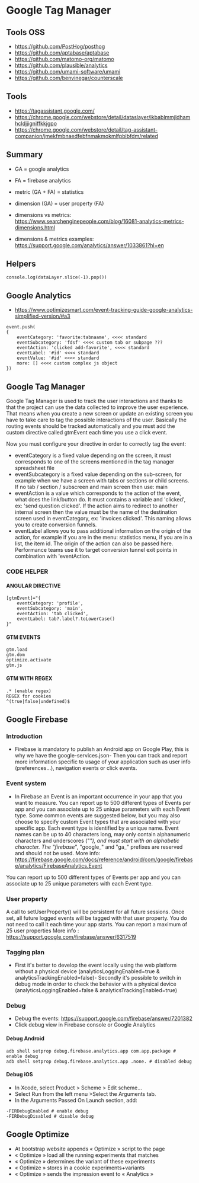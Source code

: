 # Google Tag Manager


## Tools OSS
- https://github.com/PostHog/posthog
- https://github.com/aptabase/aptabase
- https://github.com/matomo-org/matomo
- https://github.com/plausible/analytics
- https://github.com/umami-software/umami
- https://github.com/benvinegar/counterscale

## Tools

- https://tagassistant.google.com/
- https://chrome.google.com/webstore/detail/dataslayer/ikbablmmjldhamhcldjjigniffkkjgpo
- https://chrome.google.com/webstore/detail/tag-assistant-companion/jmekfmbnaedfebfnmakmokmlfpblbfdm/related

## Summary

- GA = google analytics
- FA = firebase analytics

- metric (GA + FA) = statistics
- dimension (GA) = user property (FA)

- dimensions vs metrics: https://www.searchenginepeople.com/blog/16081-analytics-metrics-dimensions.html
- dimensions & metrics examples: https://support.google.com/analytics/answer/1033861?hl=en

## Helpers

```
console.log(dataLayer.slice(-1).pop())
```

## Google Analytics

- https://www.optimizesmart.com/event-tracking-guide-google-analytics-simplified-version/#a3

```
event.push(
{
    eventCategory: 'favorite:tabnaame', <<<< standard
    eventSubcategory: 'fdsf' <<<< custom tab or subpage ???
    eventAction: 'clicked add-favorite', <<<< standard
    eventLabel: '#id' <<<< standard
    eventValue: '#id' <<<< standard
    more: [] <<<< custom complex js object
})
```

## Google Tag Manager

Google Tag Manager is used to track the user interactions and thanks to that the project can use the data collected to improve the user experience. That means when you create a new screen or update an existing screen you have to take care to tag the possible interactions of the user. Basically the routing events should be tracked automatically and you must add the custom directive called gtmEvent each time you use a click event.

Now you must configure your directive in order to correctly tag the event:

- eventCategory is a fixed value depending on the screen, it must corresponds to one of the screens mentioned in the tag manager spreadsheet file
- eventSubcategory is a fixed value depending on the sub-screen, for example when we have a screen with tabs or sections or child screens. If no tab / section / subscreen and main screen then use: main
- eventAction is a value which corresponds to the action of the event, what does the link/button do. It must contains a variable and 'clicked', ex: 'send question clicked'. If the action aims to redirect to another internal screen then the value must be the name of the destination screen used in eventCategory, ex: 'invoices clicked'. This naming allows you to create conversion funnels.
- eventLabel allows you to pass additional information on the origin of the action, for example if you are in the menu: statistics menu, if you are in a list, the item id. The origin of the action can also be passed here. Performance teams use it to target conversion tunnel exit points in combination with 'eventAction.

### CODE HELPER

#### ANGULAR DIRECTIVE

```
[gtmEvent]="{
    eventCategory: 'profile',
    eventSubcategory: 'main',
    eventAction: 'tab clicked',
    eventLabel: tab?.label?.toLowerCase()
}"
```

#### GTM EVENTS

```
gtm.load
gtm.dom
optimize.activate
gtm.js
```

#### GTM WITH REGEX

```
.* (enable regex)
REGEX for cookies
^(true|false|undefined)$
```

## Google Firebase

### Introduction
- Firebase is mandatory to publish an Android app on Google Play, this is why we have the google-services.json- Then you can track and report more information specific to usage of your application such as user info (preferences...), navigation events or click events.

### Event system
- In Firebase an Event is an important occurrence in your app that you want to measure. You can report up to 500 different types of Events per app and you can associate up to 25 unique parameters with each Event type. Some common events are suggested below, but you may also choose to specify custom Event types that are associated with your specific app. Each event type is identified by a unique name. Event names can be up to 40 characters long, may only contain alphanumeric characters and underscores ("_"), and must start with an alphabetic character. The "firebase_", "google_" and "ga_" prefixes are reserved and should not be used.
More info: https://firebase.google.com/docs/reference/android/com/google/firebase/analytics/FirebaseAnalytics.Event

You can report up to 500 different types of Events per app and you can associate up to 25 unique parameters with each Event type.

### User property
A call to setUserProperty() will be persistent for all future sessions. Once set, all future logged events will be tagged with that user property. You do not need to call it each time your app starts.
You can report a maximum of 25 user properties
More info : https://support.google.com/firebase/answer/6317519

### Tagging plan
- First it's better to develop the event locally using the web platform without a physical device (analyticsLoggingEnabled=true & analyticsTrackingEnabled=false)- Secondly it's possible to switch in debug mode in order to check the behavior with a physical device (analyticsLoggingEnabled=false & analyticsTrackingEnabled=true)

### Debug
- Debug the events: https://support.google.com/firebase/answer/7201382
- Click debug view in Firebase console or Google Analytics

#### Debug Android
```
adb shell setprop debug.firebase.analytics.app com.app.package # enable debug
adb shell setprop debug.firebase.analytics.app .none. # disabled debug
```
#### Debug iOS
- In Xcode, select Product > Scheme > Edit scheme...
- Select Run from the left menu >Select the Arguments tab.
- In the Arguments Passed On Launch section, add:

```
-FIRDebugEnabled # enable debug
-FIRDebugDisabled # disable debug
```

## Google Optimize

- At bootstrap website appends « Optimize » script to the page
- « Optimize » load all the running experiments that matches 
- « Optimize » determines the variant of these experiments
- « Optimize » stores in a cookie experiments+variants
- « Optimize » sends the impression event to « Analytics » 
